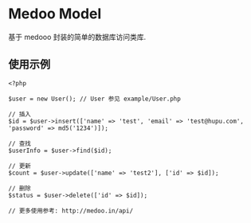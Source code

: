 # Medoo Model

基于 medooo 封装的简单的数据库访问类库.

## 使用示例

````
<?php

$user = new User(); // User 参见 example/User.php

// 插入
$id = $user->insert(['name' => 'test', 'email' => 'test@hupu.com', 'password' => md5('1234')]);

// 查找
$userInfo = $user->find($id);

// 更新
$count = $user->update(['name' => 'test2'], ['id' => $id]);

// 删除
$status = $user->delete(['id' => $id]);

// 更多使用参考: http://medoo.in/api/
````

